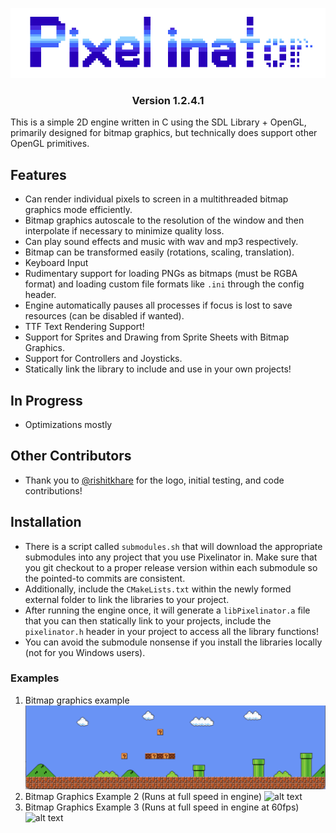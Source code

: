 <p align="center">
  <img src="imgs/Pixelinator_logo.png"/>
</p>

<h3 align="center">
Version 1.2.4.1
</h3>

This is a simple 2D engine written in C using the SDL Library + OpenGL, primarily designed for bitmap graphics,
but technically does support other OpenGL primitives.
## Features
- Can render individual pixels to screen in a multithreaded bitmap graphics mode efficiently.
- Bitmap graphics autoscale to the resolution of the window and then interpolate if necessary to minimize quality loss.
- Can play sound effects and music with wav and mp3 respectively.
- Bitmap can be transformed easily (rotations, scaling, translation).
- Keyboard Input
- Rudimentary support for loading PNGs as bitmaps (must be RGBA format) and loading custom file
  formats like ``.ini`` through the config header.
- Engine automatically pauses all processes if focus is lost to save resources (can be disabled if wanted).
- TTF Text Rendering Support!
- Support for Sprites and Drawing from Sprite Sheets with Bitmap Graphics.
- Support for Controllers and Joysticks.
- Statically link the library to include and use in your own projects!

## In Progress
- Optimizations mostly

## Other Contributors
- Thank you to [@rishitkhare](https://github.com/rishitkhare) for the logo, initial testing, and code contributions!

## Installation
- There is a script called `submodules.sh` that will download the appropriate submodules 
into any project that you use Pixelinator in. Make sure that you git checkout to a proper release
version within each submodule so the pointed-to commits are consistent.
- Additionally, include the `CMakeLists.txt` within the newly formed external folder to link the libraries
to your project.
- After running the engine once, it will generate a `libPixelinator.a` file that you can
then statically link to your projects, include the `pixelinator.h` header in your project to access
all the library functions!
- You can avoid the submodule nonsense if you install the libraries locally (not for you Windows users).

### Examples
1. Bitmap graphics example
![alt text](imgs/bitmapexample1.png?raw=true)
2. Bitmap Graphics Example 2 (Runs at full speed in engine)
![alt text](imgs/demo2.gif?raw=true)
3. Bitmap Graphics Example 3 (Runs at full speed in engine at 60fps)
![alt text](imgs/s3gif.gif)
